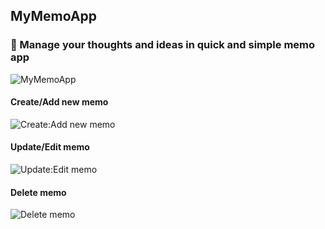 ## MyMemoApp

### 📝 Manage your thoughts and ideas in quick and simple memo app
![MyMemoApp](https://github.com/MikaZ21/MyMemoApp/assets/93892096/7638521f-5b22-44ea-a0ee-6682657c3b56)

#### Create/Add new memo
![Create:Add new memo](https://github.com/MikaZ21/MyMemoApp/assets/93892096/acdcb1e2-4aa7-4a4e-a4cb-66a654a533a3)

#### Update/Edit memo
![Update:Edit memo](https://github.com/MikaZ21/MyMemoApp/assets/93892096/58796693-07d9-4e02-96d8-02669e6b5a06)

#### Delete memo
![Delete memo](https://github.com/MikaZ21/MyMemoApp/assets/93892096/a402e1e9-dec2-487c-83f7-3fa0a669e866)
